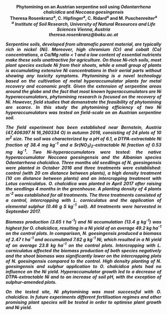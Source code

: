 <center><strong>Phytomining on an Austrian serpentine soil using <i>Odontarrhena
chalcidica</i> and <i>Noccaea goesingensis<strong></i>

<center><strong>Theresa Rosenkranz<sup>a</sup></strong>, C. Hipfinger<sup>a</sup>, C. Ridard<sup>a</sup> and M.
Puschenreiter<sup>a</sup>

<center><i><sup>a</sup> Institute of Soil Research, University of Natural Resources and
Life Sciences Vienna, <i>Austria</strong>

<center><i>theresa.rosenkranz@boku.ac.at</i>

<p style=text-align:justify>Serpentine soils, developed from ultramafic parent material, are
typically rich in nickel (Ni). Moreover, high chromium (Cr) and cobalt
(Co) concentrations, a Ca/Mg ratio &lt; 1 and a low content of essential
nutrients make these soils unattractive for agriculture. On those
Ni-rich soils, most plant species exclude Ni from their shoots, while a
small group of plants is accumulating extensive Ni concentrations in
their aerial parts without showing any toxicity symptoms. Phytomining is
a novel technology based on the cultivation of metal hyperaccumulator
plants for metal recovery and economic profit. Given the extension of
serpentine areas around the globe and the fact that most known
hyperaccumulators are Ni hyperaccumulators, phytomining research is
focused on the recovery of Ni. However, field studies that demonstrate
the feasibility of phytomining are scarce. In this study the phytomining
efficiency of two Ni hyperaccumulators was tested on field-scale on an
Austrian serpentine soil.

<p style=text-align:justify>The field experiment has been established near Bernstein, Austria
(<i>47,406397 N 16,260334 O</i>) in autumn 2016, consisting of 24 plots of 10
m<sup>2</sup> size. The soil was characterized by a pH of 6.1, a DTPA-extractable
Ni fraction of 38.4 mg kg<sup>-1</sup> and a Sr(NO<sub>3</sub>)<sub>2</sub>-extractable Ni fraction
of 0.53 mg kg<sup>-1</sup>. Two Ni-hyperaccumulators were tested: the native
hyperaccumulator <i>Noccaea goesingensis</i> and the Albanian species
<i>Odontarrhena chalcidica</i>. Three months old seedlings of <i>N.
goesingensis</i> were planted in October 2016 and three treatments were
established: control (with 20 cm distance between plants), a high
density treatment (10 cm distance between plants) and an intercropping
treatment with <i>Lotus corniculatus</i>. <i>O. chalcidica</i> was planted in
April 2017 after raising the seedlings 4 months in the greenhouse. A
planting density of 4 plants m<sup>-2</sup> was established for all treatments.
The three treatments consisted of a control, intercropping with <i>L.
corniculatus</i> and the application of elemental sulphur (0.46 g S kg<sup>-1</sup>
soil). All treatments were harvested in September 2017.

<p style=text-align:justify>Biomass production (3.65 t ha<sup>-1</sup>) and Ni accumulation (13.4 g kg<sup>-1</sup>)
was highest for <i>O. chalcidica</i>, resulting in a Ni yield of on average
49.2 kg ha<sup>-1</sup> on the control plots. In comparison, <i>N. goesingensis</i>
produced a biomass of 2.47 t ha<sup>-1</sup> and accumulated 7.62 g kg<sup>-1</sup> Ni,
which resulted in a Ni yield of on average 23.8 kg ha<sup>-1</sup> on the control
plots. Intercropping with <i>L. corniculatus</i> affected the biomass
production of both species negatively and the shoot biomass was
significantly lower on the intercropping plots of <i>N. goesingensis</i>
compared to the control. High density planting of <i>N. goesingensis</i> and
sulphur application to <i>O. chalcidica</i> plots had no influence on the Ni
yield. Hyperaccumulator growth led to a decrease of DTPA-extractable Ni
and to an increase of soil pH, with the exception of sulphur-amended
plots.

<p style=text-align:justify>On the tested site, Ni phytomining was most successful with <i>O.
chalcidica</i>. In future experiments different fertilisation regimes and
other promising plant species will be tested in order to optimise plant
growth and Ni yield.
